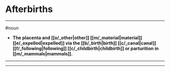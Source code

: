 # Afterbirths
---
#noun
- **The placenta and [[o/_other|other]] [[m/_material|material]] [[e/_expelled|expelled]] via the [[b/_birth|birth]] [[c/_canal|canal]] [[f/_following|following]] [[c/_childbirth|childbirth]] or parturition in [[m/_mammals|mammals]].**
---
---
